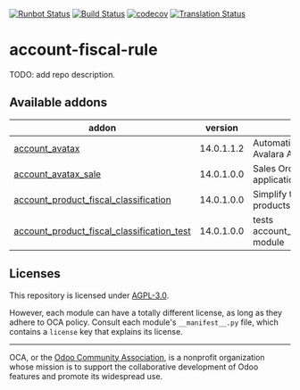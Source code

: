 [![Runbot Status](https://runbot.odoo-community.org/runbot/badge/flat/93/14.0.svg)](https://runbot.odoo-community.org/runbot/repo/github-com-oca-account-fiscal-rule-93)
[![Build Status](https://travis-ci.com/OCA/account-fiscal-rule.svg?branch=14.0)](https://travis-ci.com/OCA/account-fiscal-rule)
[![codecov](https://codecov.io/gh/OCA/account-fiscal-rule/branch/14.0/graph/badge.svg)](https://codecov.io/gh/OCA/account-fiscal-rule)
[![Translation Status](https://translation.odoo-community.org/widgets/account-fiscal-rule-14-0/-/svg-badge.svg)](https://translation.odoo-community.org/engage/account-fiscal-rule-14-0/?utm_source=widget)

<!-- /!\ do not modify above this line -->

# account-fiscal-rule

TODO: add repo description.

<!-- /!\ do not modify below this line -->

<!-- prettier-ignore-start -->

[//]: # (addons)

Available addons
----------------
addon | version | summary
--- | --- | ---
[account_avatax](account_avatax/) | 14.0.1.1.2 | Automatic Tax application using the Avalara Avatax Service
[account_avatax_sale](account_avatax_sale/) | 14.0.1.0.0 | Sales Orders with automatic Tax application using Avatax
[account_product_fiscal_classification](account_product_fiscal_classification/) | 14.0.1.0.0 | Simplify taxes management for products
[account_product_fiscal_classification_test](account_product_fiscal_classification_test/) | 14.0.1.0.0 | tests account_product_fiscal_classification module

[//]: # (end addons)

<!-- prettier-ignore-end -->

## Licenses

This repository is licensed under [AGPL-3.0](LICENSE).

However, each module can have a totally different license, as long as they adhere to OCA
policy. Consult each module's `__manifest__.py` file, which contains a `license` key
that explains its license.

----

OCA, or the [Odoo Community Association](http://odoo-community.org/), is a nonprofit
organization whose mission is to support the collaborative development of Odoo features
and promote its widespread use.
